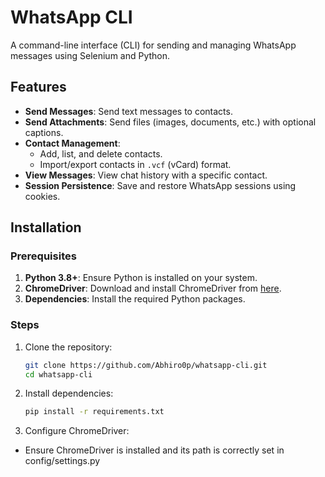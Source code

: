 # WhatsApp CLI

A command-line interface (CLI) for sending and managing WhatsApp messages using Selenium and Python.

## Features

- **Send Messages**: Send text messages to contacts.
- **Send Attachments**: Send files (images, documents, etc.) with optional captions.
- **Contact Management**:
  - Add, list, and delete contacts.
  - Import/export contacts in `.vcf` (vCard) format.
- **View Messages**: View chat history with a specific contact.
- **Session Persistence**: Save and restore WhatsApp sessions using cookies.

## Installation

### Prerequisites

1. **Python 3.8+**: Ensure Python is installed on your system.
2. **ChromeDriver**: Download and install ChromeDriver from [here](https://sites.google.com/chromium.org/driver/).
3. **Dependencies**: Install the required Python packages.

### Steps

1. Clone the repository:
   ```bash
   git clone https://github.com/Abhiro0p/whatsapp-cli.git
   cd whatsapp-cli
2. Install dependencies:
   ```bash
   pip install -r requirements.txt
3. Configure ChromeDriver:
- Ensure ChromeDriver is installed and its path is correctly set in config/settings.py
